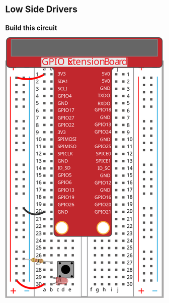 # Low Side Drivers

## Build this circuit
![ Alt text](img/../../img/lsd.svg) [](img/../../img/lsd.svg)